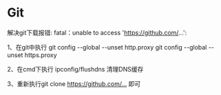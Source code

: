# Git

解决git下载报错: fatal：unable to access 'https://github.com/...':

1、在git中执行
git config --global --unset http.proxy
git config --global --unset https.proxy

2、在cmd下执行
ipconfig/flushdns 清理DNS缓存

3、重新执行git clone https://github.com/… 即可
